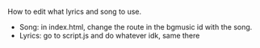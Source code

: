 How to edit what lyrics and song to use.
- Song: in index.html, change the route in the bgmusic id with the song.
- Lyrics: go to script.js and do whatever idk, same there